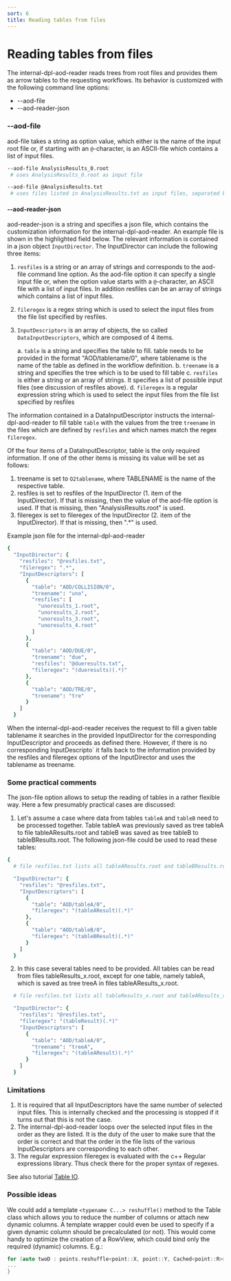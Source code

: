 ```yaml
---
sort: 6
title: Reading tables from files
---
```


# Reading tables from files

The internal-dpl-aod-reader reads trees from root files and provides them as arrow tables to the requesting workflows. Its behavior is customized with the following command line options:

* --aod-file
* --aod-reader-json

### --aod-file

aod-file takes a string as option value, which either is the name of the input root file or, if starting with an `@`-character, is an ASCII-file which contains a list of input files.

```csh
--aod-file AnalysisResults_0.root
 # uses AnalysisResults_0.root as input file

--aod-file @AnalysisResults.txt
 # uses files listed in AnalysisResults.txt as input files, separated by linebreaks

```

#### --aod-reader-json

aod-reader-json is a string and specifies a json file, which contains the
customization information for the internal-dpl-aod-reader. An example file is
shown in the highlighted field below. The relevant information is contained in
a json object `InputDirector`. The InputDirector can include the following
three items:

  1. `resfiles` is a string or an array of strings and corresponds to the aod-file command line option. As the aod-file option it can specify a single input file or, when the option value starts with a `@`-character, an ASCII file with a list of input files. In addition resfiles can be an array of strings which contains a list of input files.
  2. `fileregex` is a regex string which is used to select the input files from the file list specified by resfiles.
  3. `InputDescriptors` is an array of objects, the so called `DataInputDescriptors`, which are composed of 4 items.

     a. `table` is a string and specifies the table to fill. table needs to be provided in the format "AOD/tablename/0", where tablename is the name of the table as defined in the workflow definition.
     b. `treename` is a string and specifies the tree which is to be used to fill table
     c. `resfiles` is either a string or an array of strings. It specifies a list of possible input files (see discussion of resfiles above).
     d. `fileregex` is a regular expression string which is used to select the input files from the file list specified by resfiles

The information contained in a DataInputDescriptor instructs the internal-dpl-aod-reader to fill table `table` with the values from the tree `treename` in the files which are defined by `resfiles` and which names match the regex `fileregex`.

Of the four items of a DataInputDescriptor, table is the only required information. If one of the other items is missing its value will be set as follows:

  1. treename is set to `O2tablename`, where TABLENAME is the name of the respective table.
  2. resfiles is set to resfiles of the InputDirector (1. item of the InputDirector). If that is missing, then the value of the aod-file option is used. If that is missing, then "AnalysisResults.root" is used.
  3. fileregex is set to fileregex of the InputDirector (2. item of the InputDirector). If that is missing, then ".*" is used.

Example json file for the internal-dpl-aod-reader

```csh
{
  "InputDirector": {
    "resfiles": "@resfiles.txt",
    "fileregex": ".*",
    "InputDescriptors": [
      {
        "table": "AOD/COLLISION/0",
        "treename": "uno",
        "resfiles": [
          "unoresults_1.root",
          "unoresults_2.root",
          "unoresults_3.root",
          "unoresults_4.root"
        ]
      },
      {
        "table": "AOD/DUE/0",
        "treename": "due",
        "resfiles": "@dueresults.txt",
        "fileregex": "(dueresults)(.*)"
      },
      {
        "table": "AOD/TRE/0",
        "treename": "tre"
      }
    ]
  }
```

When the internal-dpl-aod-reader receives the request to fill a given table tablename it searches in the provided InputDirector for the corresponding InputDescriptor and proceeds as defined there. However, if there is no corresponding InputDescripto` it falls back to the information provided by the resfiles and fileregex options of the InputDirector and uses the tablename as treename.

### Some practical comments

The json-file option allows to setup the reading of tables in a rather
flexible way. Here a few presumably practical cases are discussed:

  1. Let's assume a case where data from tables `tableA` and `tableB` need to be
processed together. Table tableA was previously saved as tree tableA to file
tableAResults.root and tableB was saved as tree tableB to tableBResults.root.
The following json-file could be used to read these tables:

```csh
{
  # file resfiles.txt lists all tableAResults.root and tableBResults.root files.

  "InputDirector": {
    "resfiles": "@resfiles.txt",
    "InputDescriptors": [
      {
        "table": "AOD/tableA/0",
        "fileregex": "(tableAResult)(.*)"
      },
      {
        "table": "AOD/tableB/0",
        "fileregex": "(tableBResult)(.*)"
      }
    ]
  }
```

  2. In this case several tables need to be provided. All tables can be read from files tableResults_x.root, except for one table, namely tableA, which is saved as tree treeA in files tableAResults_x.root.

```csh
  # file resfiles.txt lists all tableResults_x.root and tableAResults_x.root files.

  "InputDirector": {
    "resfiles": "@resfiles.txt",
    "fileregex": "(tableResult)(.*)"
    "InputDescriptors": [
      {
        "table": "AOD/tableA/0",
        "treename": "treeA",
        "fileregex": "(tableAResult)(.*)"
      }
    ]
  }
```

### Limitations

  1. It is required that all InputDescriptors have the same number of selected input files. This is internally checked and the processing is stopped if it turns out that this is not the case.
  2. The internal-dpl-aod-reader loops over the selected input files in the order as they are listed. It is the duty of the user to make sure that the order is correct and that the order in the file lists
of the various InputDescriptors are corresponding to each other.
  3. The regular expression fileregex is evaluated with the c++ Regular expressions library. Thus check there for the proper syntax of regexes.

See also tutorial [Table IO](../tutorials/tablesIO.md).

### Possible ideas

We could add a template `<typename C...> reshuffle()` method to the Table class which allows you to reduce the number of columns or attach new dynamic columns. A template wrapper could
even be used to specify if a given dynamic column should be precalculated (or not). This would come handy to optimize the creation of a RowView, which could bind only the required (dynamic) columns. E.g.:

```cpp
for (auto twoD : points.reshuffle<point::X, point::Y, Cached<point::R>>()) {
...
}
```
